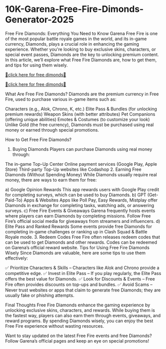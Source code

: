 # 10K-Garena-Free-Fire-Dimonds-Generator-2025


Free Fire Diamonds: Everything You Need to Know
Garena Free Fire is one of the most popular battle royale games in the world, and its in-game currency, Diamonds, plays a crucial role in enhancing the gaming experience. Whether you're looking to buy exclusive skins, characters, or special event passes, Diamonds are the key to unlocking premium content. In this article, we’ll explore what Free Fire Diamonds are, how to get them, and tips for using them wisely.

[🌟click here for free dimonds🌟](https://rebel.offerswin.com/ffire/)

[🌟click here for free dimonds🌟](https://rebel.offerswin.com/ffire/)

What Are Free Fire Diamonds?
Diamonds are the premium currency in Free Fire, used to purchase various in-game items such as:

Characters (e.g., Alok, Chrono, K, etc.)
Elite Pass & Bundles (for unlocking premium rewards)
Weapon Skins (with better attributes)
Pet Companions (offering unique abilities)
Emotes & Costumes (to customize your look)
Unlike Gold (the free currency), Diamonds must be purchased using real money or earned through special promotions.

How to Get Free Fire Diamonds?
1. Buying Diamonds
Players can purchase Diamonds using real money through:

The in-game Top-Up Center
Online payment services (Google Play, Apple Store)
Third-party Top-Up websites like Codashop
2. Earning Free Diamonds (Without Spending Money)
While Diamonds usually require real money, there are ways to earn them for free:

a) Google Opinion Rewards
This app rewards users with Google Play credit for completing surveys, which can be used to buy Diamonds.
b) GPT (Get-Paid-To) Apps & Websites
Apps like Poll Pay, Easy Rewards, Mistplay offer Diamonds in exchange for completing tasks, watching ads, or answering surveys.
c) Free Fire Events & Giveaways
Garena frequently hosts events where players can earn Diamonds by completing missions.
Follow Free Fire’s official social media for giveaways from streamers and influencers.
d) Elite Pass and Ranked Rewards
Some events provide free Diamonds for completing in-game challenges or ranking up in Clash Squad & Battle Royale mode.
3. Redeem Codes
Free Fire often releases redeem codes that can be used to get Diamonds and other rewards.
Codes can be redeemed on Garena’s official reward website.
Tips for Using Free Fire Diamonds Wisely
Since Diamonds are valuable, here are some tips to use them effectively:

✅ Prioritize Characters & Skills – Characters like Alok and Chrono provide a competitive edge.
✅ Invest in Elite Pass – If you play regularly, the Elite Pass offers the best value for Diamonds.
✅ Look for Discounts & Events – Free Fire often provides discounts on top-ups and bundles.
✅ Avoid Scams – Never trust websites or apps that claim to generate free Diamonds; they are usually fake or phishing attempts.

Final Thoughts
Free Fire Diamonds enhance the gaming experience by unlocking exclusive skins, characters, and rewards. While buying them is the fastest way, players can also earn them through events, giveaways, and reward programs. By spending Diamonds wisely, you can enjoy the best Free Fire experience without wasting resources.

Want to stay updated on the latest Free Fire events and free Diamonds? Follow Garena’s official pages and keep an eye on special promotions!

